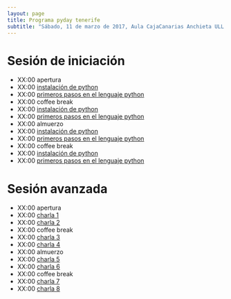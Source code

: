 ```yaml
---
layout: page
title: Programa pyday tenerife
subtitle: "Sábado, 11 de marzo de 2017, Aula CajaCanarias Anchieta ULL."
---
```


# Sesión de iniciación

- XX:00 apertura
- XX:00 [instalación de python](../ponencias/ejemplo)
- XX:00 [primeros pasos en el lenguaje python](../ponencias/ejemplo)
- XX:00 coffee break
- XX:00 [instalación de python](../ponencias/ejemplo)
- XX:00 [primeros pasos en el lenguaje python](../ponencias/ejemplo)
- XX:00 almuerzo
- XX:00 [instalación de python](../ponencias/ejemplo)
- XX:00 [primeros pasos en el lenguaje python](../ponencias/ejemplo)
- XX:00 coffee break
- XX:00 [instalación de python](../ponencias/ejemplo)
- XX:00 [primeros pasos en el lenguaje python](../ponencias/ejemplo)

# Sesión avanzada

- XX:00 apertura
- XX:00 [charla 1](../ponencias/ejemplo)
- XX:00 [charla 2](../ponencias/ejemplo)
- XX:00 coffee break
- XX:00 [charla 3](../ponencias/fabric)
- XX:00 [charla 4](../ponencias/jupyter)
- XX:00 almuerzo
- XX:00 [charla 5](../ponencias/ejemplo)
- XX:00 [charla 6](../ponencias/ejemplo)
- XX:00 coffee break
- XX:00 [charla 7](../ponencias/ejemplo)
- XX:00 [charla 8](../ponencias/ejemplo)
